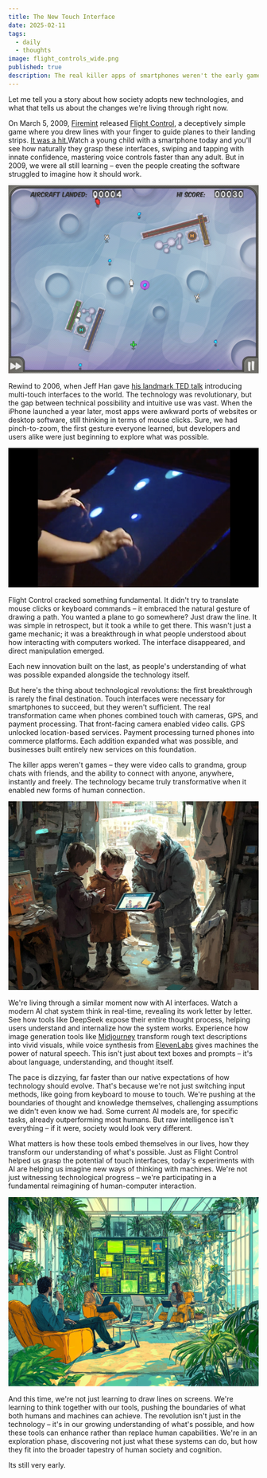 ```yaml
---
title: The New Touch Interface
date: 2025-02-11
tags:
  - daily
  - thoughts
image: flight_controls_wide.png
published: true
description: The real killer apps of smartphones weren't the early games but became things like group chats and video calls that fundamentally changed how we communicate. Similarly, while we're currently amazed by AI's capabilities, we're still discovering how these tools will meaningfully integrate into our lives.
---
```

Let me tell you a story about how society adopts new technologies, and what that tells us about the changes we're living through right now.

On March 5, 2009, [Firemint](https://en.wikipedia.org/wiki/Firemint)  released [Flight Control](https://en.wikipedia.org/wiki/Flight_Control_(video_game)), a deceptively simple game where you drew lines with your finger to guide planes to their landing strips. [It was a hit.](https://www.ign.com/articles/2009/03/31/flight-control-iphone-review)Watch a young child with a smartphone today and you'll see how naturally they grasp these interfaces, swiping and tapping with innate confidence, mastering voice controls faster than any adult. But in 2009, we were all still learning – even the people creating the software struggled to imagine how it should work.

![](../assets/flight_control_screenshot%201.png)

Rewind to 2006, when Jeff Han gave [his landmark TED talk](https://www.ted.com/talks/jeff_han_the_radical_promise_of_the_multi_touch_interface) introducing multi-touch interfaces to the world. The technology was revolutionary, but the gap between technical possibility and intuitive use was vast. When the iPhone launched a year later, most apps were awkward ports of websites or desktop software, still thinking in terms of mouse clicks. Sure, we had pinch-to-zoom, the first gesture everyone learned, but developers and users alike were just beginning to explore what was possible.

![](../assets/Screenshot%202025-02-11%20at%208.56.45%20AM.png)

Flight Control cracked something fundamental. It didn't try to translate mouse clicks or keyboard commands – it embraced the natural gesture of drawing a path. You wanted a plane to go somewhere? Just draw the line. It was simple in retrospect, but it took a while to get there.  This wasn't just a game mechanic; it was a breakthrough in what people understood about how interacting with computers worked. The interface disappeared, and direct manipulation emerged. 

Each new innovation built on the last, as people's understanding of what was possible expanded alongside the technology itself.

But here's the thing about technological revolutions: the first breakthrough is rarely the final destination. Touch interfaces were necessary for smartphones to succeed, but they weren't sufficient. The real transformation came when phones combined touch with cameras, GPS, and payment processing. That front-facing camera enabled video calls. GPS unlocked location-based services. Payment processing turned phones into commerce platforms. Each addition expanded what was possible, and businesses built entirely new services on this foundation.

The killer apps weren't games – they were video calls to grandma, group chats with friends, and the ability to connect with anyone, anywhere, instantly and freely. The technology became truly transformative when it enabled new forms of human connection.

![](../assets/talking_with_grandma.png)

We're living through a similar moment now with AI interfaces. Watch a modern AI chat system think in real-time, revealing its work letter by letter. See how tools like DeepSeek expose their entire thought process, helping users understand and internalize how the system works. Experience how image generation tools like [Midjourney](https://www.midjourney.com/) transform rough text descriptions into vivid visuals, while voice synthesis from [ElevenLabs](https://elevenlabs.io/) gives machines the power of natural speech. This isn't just about text boxes and prompts – it's about language, understanding, and thought itself.

The pace is dizzying, far faster than our native expectations of how technology should evolve. That's because we're not just switching input methods, like going from keyboard to mouse to touch. We're pushing at the boundaries of thought and knowledge themselves, challenging assumptions we didn't even know we had. Some current AI models are, for specific tasks, already outperforming most humans. But raw intelligence isn't everything – if it were, society would look very different.

What matters is how these tools embed themselves in our lives, how they transform our understanding of what's possible. Just as Flight Control helped us grasp the potential of touch interfaces, today's experiments with AI are helping us imagine new ways of thinking with machines. We're not just witnessing technological progress – we're participating in a fundamental reimagining of human-computer interaction.

![](../assets/solar_connection.png)

And this time, we're not just learning to draw lines on screens. We're learning to think together with our tools, pushing the boundaries of what both humans and machines can achieve. The revolution isn't just in the technology – it's in our growing understanding of what's possible, and how these tools can enhance rather than replace human capabilities. We're in an exploration phase, discovering not just what these systems can do, but how they fit into the broader tapestry of human society and cognition.

Its still very early.
